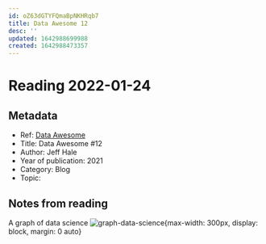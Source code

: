 ```yaml
---
id: oZ63dGTYFQmaBpNKHRqb7
title: Data Awesome 12
desc: ''
updated: 1642988699988
created: 1642988473357
---
```

# Reading 2022-01-24

## Metadata

- Ref: [Data Awesome](https://dataawesome.substack.com/p/data-awesome-12)
- Title: Data Awesome #12
- Author: Jeff Hale
- Year of publication: 2021
- Category: Blog
- Topic: 

## Notes from reading

A graph of data science
![graph-data-science](https://cdn.substack.com/image/fetch/w_1100,c_limit,f_auto,q_auto:good,fl_progressive:steep/https%3A%2F%2Fbucketeer-e05bbc84-baa3-437e-9518-adb32be77984.s3.amazonaws.com%2Fpublic%2Fimages%2F8decb59e-230e-434c-8ddb-dcc0df5b4c0d_1454x1222.png){max-width: 300px, display: block, margin: 0 auto}